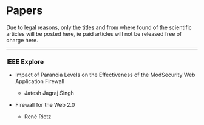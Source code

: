 # Papers

Due to legal reasons, only the titles and from where found of the scientific articles will be posted here, ie paid articles will not be released free of charge here.

---

### IEEE Explore

- Impact of Paranoia Levels on the Effectiveness of the ModSecurity Web Application Firewall
    - Jatesh Jagraj Singh

- Firewall for the Web 2.0
    - René Rietz